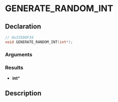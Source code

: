 # GENERATE_RANDOM_INT

## Declaration
```cpp
// 0x335D0F34
void GENERATE_RANDOM_INT(int*);
```

### Arguments

### Results
- **int***

## Description
